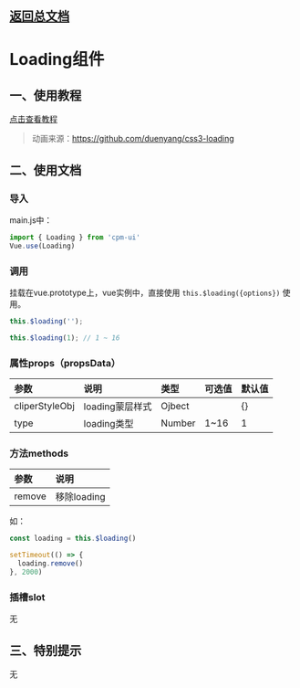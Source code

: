 ## [返回总文档](https://github.com/cpm828/cpm-ui)

# Loading组件

## 一、使用教程
[点击查看教程](https://cpm828.github.io/cpm_ui/demo/index.html#/loading)

> 动画来源：https://github.com/duenyang/css3-loading 


## 二、使用文档
### 导入
main.js中：
```js
import { Loading } from 'cpm-ui'
Vue.use(Loading)
```

### 调用
挂载在vue.prototype上，vue实例中，直接使用 `this.$loading({options})` 使用。
```js
this.$loading('');

this.$loading(1); // 1 ~ 16
```

### 属性props（propsData）
|参数|说明|类型|可选值|默认值|
|:---|:---|:---|:---|:---|
|cliperStyleObj|loading蒙层样式|Ojbect||{}|
|type|loading类型|Number|1~16|1|

### 方法methods
|参数|说明|
|:---|:---|
|remove|移除loading|

如：
```js
const loading = this.$loading()

setTimeout(() => {
  loading.remove()
}, 2000)
```

### 插槽slot
无


## 三、特别提示
无